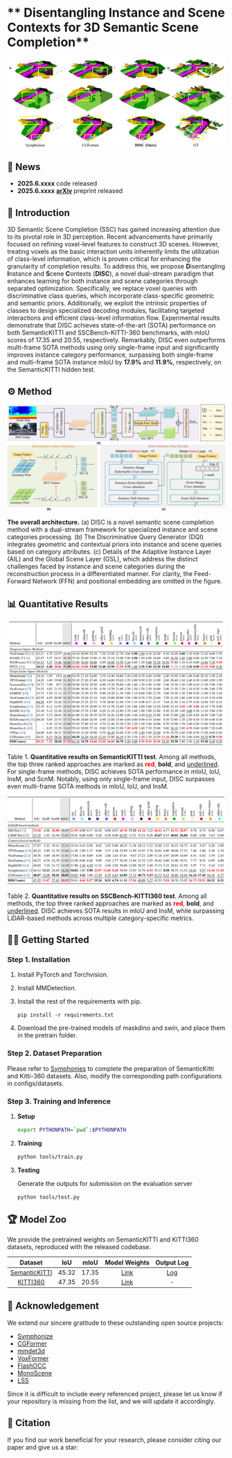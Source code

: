 # ** Disentangling Instance and Scene Contexts for 3D Semantic Scene Completion**

![quality](./docs/quality_results.jpg)

## 🚀 News

- **2025.6.xxxx** code released
- **2025.6.xxxx** [**arXiv**](https://arxiv.org/abs/2405.13675) preprint released

## 📖 Introduction

3D Semantic Scene Completion (SSC) has gained increasing attention due to its pivotal role in 3D perception. Recent advancements have primarily focused on refining voxel-level features to construct 3D scenes. However, treating voxels as the basic interaction units inherently limits the utilization of class-level information, which is proven critical for enhancing the granularity of completion results. To address this, we propose **D**isentangling **I**nstance and **S**cene **C**ontexts (**DISC**), a novel dual-stream paradigm that enhances learning for both instance and scene categories through separated optimization. Specifically, we replace voxel queries with discriminative class queries, which incorporate class-specific geometric and semantic priors. Additionally, we exploit the intrinsic properties of classes to design specialized decoding modules, facilitating targeted interactions and efficient class-level information flow. Experimental results demonstrate that DISC achieves state-of-the-art (SOTA) performance on both SemanticKITTI and SSCBench-KITTI-360 benchmarks, with mIoU scores of 17.35 and 20.55, respectively. Remarkably, DISC even outperforms multi-frame SOTA methods using only single-frame input and significantly improves instance category performance, surpassing both single-frame and multi-frame SOTA instance mIoU by **17.9%** and **11.9%**, respectively, on the SemanticKITTI hidden test.

## ⚙️ Method

![overview](./docs/Fig_architecture.jpg)

**The overall architecture.** (a) DISC is a novel semantic scene completion method with a dual-stream framework for specialized instance and scene categories processing. (b) The Discriminative Query Generator (DQI) integrates geometric and contextual priors into instance and scene queries based on category attributes. (c) Details of the Adaptive Instance Layer (AIL) and the Global Scene Layer (GSL), which address the distinct challenges faced by instance and scene categories during the reconstruction process in a differentiated manner. For clarity, the Feed-Forward Network (FFN) and positional embedding are omitted in the figure.

## 📊 Quantitative Results

![SemanticKITTI](./docs/SemanticKITTI.png)

Table 1. **Quantitative results on SemanticKITTI test**.  Among all methods, the top three ranked approaches are marked as <font color=red>**red**</font>, **bold**, and <u>underlined</u>. For single-frame methods, DISC achieves SOTA performance in mIoU, IoU, InsM, and ScnM. Notably, using only single-frame input, DISC surpasses even multi-frame SOTA methods in mIoU, IoU, and InsM.

![KITTI360](./docs/KITTI360.png)

Table 2. **Quantitative results on SSCBench-KITTI360 test**. Among all methods, the top three ranked approaches are marked as <font color=red>**red**</font>, **bold**, and <u>underlined</u>. DISC achieves SOTA results in mIoU and InsM, while surpassing LiDAR-based methods across multiple category-specific metrics.

## 🏃‍♂️ Getting Started

### Step 1. Installation

1. Install PyTorch and Torchvision.

2. Install MMDetection.

3. Install the rest of the requirements with pip.

   ```
   pip install -r requirements.txt
   ```
4. Download the pre-trained models of maskdino and swin, and place them in the pretrain folder.

### Step 2. Dataset Preparation

Please refer to [Symphonies](https://github.com/hustvl/Symphonies) to complete the preparation of SemanticKitti and Kitti-360 datasets. Also, modify the corresponding path configurations in configs/datasets.

### Step 3. Training and Inference

1. **Setup**

   ```bash
   export PYTHONPATH=`pwd`:$PYTHONPATH
   ```

2. **Training**

   ```bash
   python tools/train.py 
   ```

3. **Testing**

   Generate the outputs for submission on the evaluation server

   ```bash
   python tools/test.py
   ```

## 🏆 Model Zoo

We provide the pretrained weights on SemanticKITTI and KITTI360 datasets, reproduced with the released codebase.

|                      Dataset                       |   IoU   |   mIoU   |                        Model Weights                         |                        Output Log                         |
| :------------------------------------------------: | :-----: | :------: | :----------------------------------------------------------: | :-------------------------------------------------------: |
| [SemanticKITTI](configs/semantickitti_CGFormer.py) | 45.32   | 17.35    | [Link](https://github.com/pkqbajng/CGFormer/releases/download/v1.0/CGFormer_semantickitti.ckpt) | [Log](https://github.com/pkqbajng/CGFormer/releases/download/v1.0/CGFormer_semantickitti.log) |
|   [KITTI360](configs/semantickitti_CGFormer.py)    | 47.35   | 20.55    | [Link](https://github.com/pkqbajng/CGFormer/releases/download/v1.0/CGFormer_kitti360.ckpt)      | -      |

## 🌟 Acknowledgement

We extend our sincere gratitude to these outstanding open source projects:
- [Symphonize](https://github.com/hustvl/Symphonies.git)
- [CGFormer](https://github.com/pkqbajng/CGFormer)
- [mmdet3d](https://github.com/open-mmlab/mmdetection3d)
- [VoxFormer](https://github.com/NVlabs/VoxFormer)
- [FlashOCC](https://github.com/Yzichen/FlashOCC)
- [MonoScene](https://github.com/astra-vision/MonoScene)
- [LSS](https://github.com/nv-tlabs/lift-splat-shoot)

Since it is difficult to include every referenced project, please let us know if your repository is missing from the list, and we will update it accordingly.

## 📄 Citation

If you find our work beneficial for your research, please consider citing our paper and give us a star:

```

```

